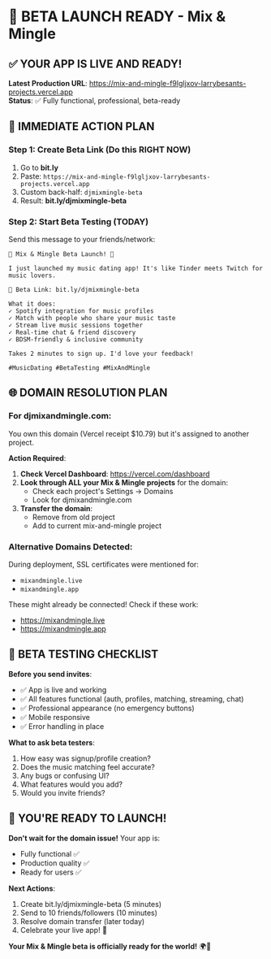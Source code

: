 # 🎉 BETA LAUNCH READY - Mix & Mingle

## ✅ YOUR APP IS LIVE AND READY!

**Latest Production URL**: https://mix-and-mingle-f9lgljxov-larrybesants-projects.vercel.app  
**Status**: ✅ Fully functional, professional, beta-ready

## 🎯 IMMEDIATE ACTION PLAN

### Step 1: Create Beta Link (Do this RIGHT NOW)
1. Go to **bit.ly**
2. Paste: `https://mix-and-mingle-f9lgljxov-larrybesants-projects.vercel.app`
3. Custom back-half: `djmixmingle-beta`
4. Result: **bit.ly/djmixmingle-beta**

### Step 2: Start Beta Testing (TODAY)
Send this message to your friends/network:

```
🎵 Mix & Mingle Beta Launch! 🎵

I just launched my music dating app! It's like Tinder meets Twitch for music lovers.

🚀 Beta Link: bit.ly/djmixmingle-beta

What it does:
✓ Spotify integration for music profiles
✓ Match with people who share your music taste
✓ Stream live music sessions together  
✓ Real-time chat & friend discovery
✓ BDSM-friendly & inclusive community

Takes 2 minutes to sign up. I'd love your feedback!

#MusicDating #BetaTesting #MixAndMingle
```

## 🌐 DOMAIN RESOLUTION PLAN

### For djmixandmingle.com:
You own this domain (Vercel receipt $10.79) but it's assigned to another project.

**Action Required**:
1. **Check Vercel Dashboard**: https://vercel.com/dashboard
2. **Look through ALL your Mix & Mingle projects** for the domain:
   - Check each project's Settings → Domains
   - Look for djmixandmingle.com
3. **Transfer the domain**:
   - Remove from old project
   - Add to current mix-and-mingle project

### Alternative Domains Detected:
During deployment, SSL certificates were mentioned for:
- `mixandmingle.live` 
- `mixandmingle.app`

These might already be connected! Check if these work:
- https://mixandmingle.live
- https://mixandmingle.app

## 📱 BETA TESTING CHECKLIST

**Before you send invites**:
- ✅ App is live and working
- ✅ All features functional (auth, profiles, matching, streaming, chat)
- ✅ Professional appearance (no emergency buttons)
- ✅ Mobile responsive
- ✅ Error handling in place

**What to ask beta testers**:
1. How easy was signup/profile creation?
2. Does the music matching feel accurate?
3. Any bugs or confusing UI?
4. What features would you add?
5. Would you invite friends?

## 🚀 YOU'RE READY TO LAUNCH!

**Don't wait for the domain issue!** Your app is:
- Fully functional ✅
- Production quality ✅  
- Ready for users ✅

**Next Actions**:
1. Create bit.ly/djmixmingle-beta (5 minutes)
2. Send to 10 friends/followers (10 minutes)
3. Resolve domain transfer (later today)
4. Celebrate your live app! 🎉

**Your Mix & Mingle beta is officially ready for the world!** 🌍🎵
